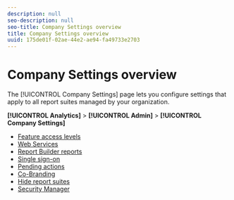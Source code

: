 ```yaml
---
description: null
seo-description: null
seo-title: Company Settings overview
title: Company Settings overview
uuid: 175de01f-02ae-44e2-ae94-fa49733e2703
---
```


# Company Settings overview

The [!UICONTROL Company Settings] page lets you configure settings that apply to all report suites managed by your organization.

**[!UICONTROL Analytics]** > **[!UICONTROL Admin]** > **[!UICONTROL Company Settings]** 

+ [Feature access levels](feature-access-levels.md)
+ [Web Services](web-services-admin.md)
+ [Report Builder reports](report-builder-reports-admin.md)
+ [Single sign-on](single-signon-admin.md)
+ [Pending actions](pending-actions-admin.md)
+ [Co-Branding](co-branding-admin.md)
+ [Hide report suites](c-hide-report-suites.md)
+ [Security Manager](security-manager.md)

